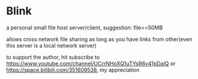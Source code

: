 # Blink

a personal small file host server/client, suggestion: file<=50MB

allows cross network file sharing as long as you have links from other(even this server is a local network server)

to support the author, hit subscribe to https://www.youtube.com/channel/UCrrNHoXQ1uTYsR6v41pDalQ or https://space.bilibili.com/351609538, my appreciation

